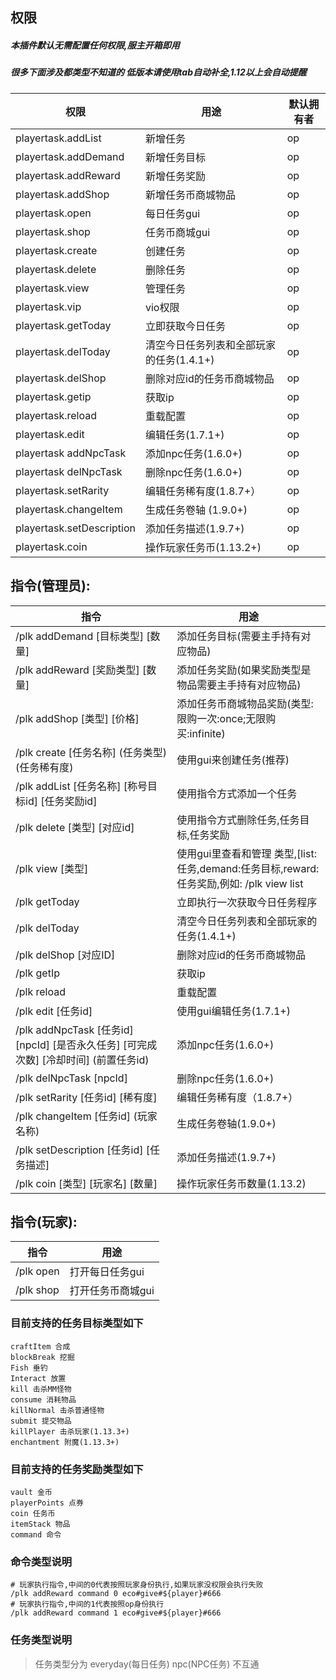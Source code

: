## 权限
##### 本插件默认无需配置任何权限,服主开箱即用  
##### 很多下面涉及都类型不知道的 低版本请使用tab自动补全,1.12以上会自动提醒

| 权限                         | 用途                                      | 默认拥有者           |
|----------------------------|-----------------------------------------|-----------------|
| playertask.addList         | 新增任务                                    | op              |
| playertask.addDemand       | 新增任务目标                                  | op              |
| playertask.addReward       | 新增任务奖励                                  | op              |
| playertask.addShop         | 新增任务币商城物品                               | op              |
| playertask.open            | 每日任务gui                                 | op              |
| playertask.shop            | 任务币商城gui                                | op              |
| playertask.create          | 创建任务                                    | op              |
| playertask.delete          | 删除任务                                    | op              |
| playertask.view            | 管理任务                                    | op              |
| playertask.vip             | vio权限                                   | op              |
| playertask.getToday        | 立即获取今日任务                                | op              |
| playertask.delToday        | 清空今日任务列表和全部玩家的任务(1.4.1+)                | op              |
| playertask.delShop         | 删除对应id的任务币商城物品                          | op              |
| playertask.getip           | 获取ip                                    | op              |
| playertask.reload          | 重载配置                                    | op              |
| playertask.edit            | 编辑任务(1.7.1+)                            | op              |
| playertask addNpcTask      | 添加npc任务(1.6.0+)                         | op              |
| playertask delNpcTask      | 删除npc任务(1.6.0+)                         | op              |
| playertask.setRarity       | 编辑任务稀有度(1.8.7+）                         | op              |
| playertask.changeItem      | 生成任务卷轴 (1.9.0+)                         | op              |
| playertask.setDescription  | 添加任务描述(1.9.7+)                          | op              |
| playertask.coin            | 操作玩家任务币(1.13.2+)                        | op              |


## 指令(管理员):
| 指令                                                              | 用途                                                                 |
|-----------------------------------------------------------------|--------------------------------------------------------------------|
| /plk addDemand [目标类型] [数量]                                      | 添加任务目标(需要主手持有对应物品)                                                 |
| /plk addReward [奖励类型] [数量]                                      | 添加任务奖励(如果奖励类型是物品需要主手持有对应物品)                                        |
| /plk addShop [类型] [价格]                                          | 添加任务币商城物品奖励(类型:限购一次:once;无限购买:infinite)                            |
| /plk create [任务名称] (任务类型) (任务稀有度)                               | 使用gui来创建任务(推荐)                                                     |
| /plk addList [任务名称] [称号目标id] [任务奖励id]                           | 使用指令方式添加一个任务                                                       |
| /plk delete [类型] [对应id]                                         | 使用指令方式删除任务,任务目标,任务奖励                                               |
| /plk view [类型]                                                  | 使用gui里查看和管理 类型,[list:任务,demand:任务目标,reward:任务奖励,例如: /plk view list |
| /plk getToday                                                   | 立即执行一次获取今日任务程序                                                     |
| /plk delToday                                                   | 清空今日任务列表和全部玩家的任务(1.4.1+)                                           |
| /plk delShop [对应ID]                                             | 删除对应id的任务币商城物品                                                     |
| /plk getIp                                                      | 获取ip                                                               |
| /plk reload                                                     | 重载配置                                                               |
| /plk edit [任务id]                                                | 使用gui编辑任务(1.7.1+)                                                  |
| /plk addNpcTask [任务id] [npcId] [是否永久任务] [可完成次数] [冷却时间] (前置任务id) | 添加npc任务(1.6.0+)                                                    |
| /plk delNpcTask [npcId]                                         | 删除npc任务(1.6.0+)                                                    |
| /plk setRarity [任务id] [稀有度]                                     | 编辑任务稀有度（1.8.7+）                                                    |
| /plk changeItem [任务id] (玩家名称)                                   | 生成任务卷轴(1.9.0+)                                                     |
| /plk setDescription [任务id] [任务描述]                               | 添加任务描述(1.9.7+)                                                     |
| /plk coin [类型] [玩家名] [数量]                                       | 操作玩家任务币数量(1.13.2)                                                  |

## 指令(玩家):
|  指令 | 用途  |
| ------------ | ------------    |
| /plk open    | 打开每日任务gui  |
| /plk shop    | 打开任务币商城gui  |


### 目前支持的任务目标类型如下
```
craftItem 合成
blockBreak 挖掘
Fish 垂钓
Interact 放置
kill 击杀MM怪物
consume 消耗物品
killNormal 击杀普通怪物
submit 提交物品
killPlayer 击杀玩家(1.13.3+)
enchantment 附魔(1.13.3+)
```

### 目前支持的任务奖励类型如下
```
vault 金币
playerPoints 点券
coin 任务币
itemStack 物品
command 命令
```

### 命令类型说明
```
# 玩家执行指令,中间的0代表按照玩家身份执行,如果玩家没权限会执行失败
/plk addReward command 0 eco#give#${player}#666
# 玩家执行指令,中间的1代表按照op身份执行
/plk addReward command 1 eco#give#${player}#666
```

### 任务类型说明
> 任务类型分为 everyday(每日任务)  npc(NPC任务) 不互通